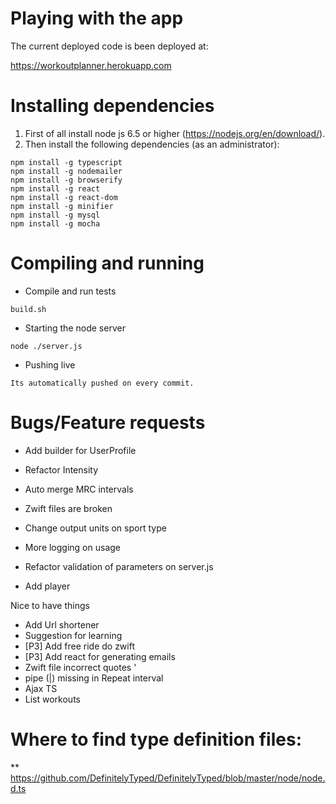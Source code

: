 # Playing with the app

The current deployed code is been deployed at:

https://workoutplanner.herokuapp.com

# Installing dependencies

1. First of all install node js 6.5 or higher (https://nodejs.org/en/download/).
2. Then install the following dependencies (as an administrator):

```
npm install -g typescript
npm install -g nodemailer
npm install -g browserify
npm install -g react
npm install -g react-dom
npm install -g minifier
npm install -g mysql
npm install -g mocha
```

# Compiling and running

* Compile and run tests

```
build.sh
```

* Starting the node server

```
node ./server.js
```

* Pushing live

```
Its automatically pushed on every commit.
```

# Bugs/Feature requests
* Add builder for UserProfile
* Refactor Intensity

* Auto merge MRC intervals
* Zwift files are broken
* Change output units on sport type
* More logging on usage
* Refactor validation of parameters on server.js
* Add player

Nice to have things
* Add Url shortener
* Suggestion for learning
* [P3] Add free ride do zwift
        <FreeRide Duration="600" FlatRoad="1"/>
* [P3] Add react for generating emails
* Zwift file incorrect quotes '
* pipe (|) missing in Repeat interval
* Ajax TS
* List workouts


# Where to find type definition files:
** https://github.com/DefinitelyTyped/DefinitelyTyped/blob/master/node/node.d.ts
